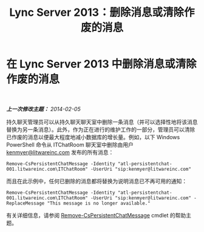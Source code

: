 ﻿---
title: Lync Server 2013：删除消息或清除作废的消息
TOCTitle: 删除消息或清除作废的消息
ms:assetid: 3f0c612d-6dfd-41a4-a5fe-5ff3448eb0ce
ms:mtpsurl: https://technet.microsoft.com/zh-cn/library/JJ215874(v=OCS.15)
ms:contentKeyID: 49312616
ms.date: 05/19/2016
mtps_version: v=OCS.15
ms.translationtype: HT
---

# 在 Lync Server 2013 中删除消息或清除作废的消息

 

_**上一次修改主题：** 2014-02-05_

持久聊天管理员可以从持久聊天聊天室中删除一条消息（并可以选择性地将该消息替换为另一条消息）。此外，作为正在进行的维护工作的一部分，管理员可以清除已作废的消息以便最大程度地减小数据库的增长量。例如，以下 Windows PowerShell 命令从 ITChatRoom 聊天室中删除由用户 kenmyer@litwareinc.com 发布的所有消息：

    Remove-CsPersistentChatMessage -Identity "atl-persistentchat-001.litwareinc.com\ITChatRoom" -UserUri "sip:kenmyer@litwareinc.com"

而且在此示例中，任何已删除的消息都将替换为说明消息已不再可用的通知：

    Remove-CsPersistentChatMessage -Identity "atl-persistentchat-001.litwareinc.com\ITChatRoom" -UserUri "sip:kenmyer@litwareinc.com" -ReplaceMessage "This message is no longer available."

有关详细信息，请参阅 [Remove-CsPersistentChatMessage](remove-cspersistentchatmessage.md) cmdlet 的帮助主题。

